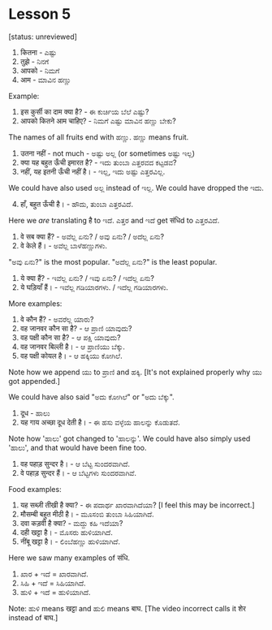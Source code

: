 # Lesson 5

[status: unreviewed]

1.  कितना - ಎಷ್ಟು
2.  तुझे - ನಿನಗೆ
3.  आपको - ನಿಮಗೆ
3.  आम - ಮಾವಿನ ಹಣ್ಣು

Example:

1.  इस कुर्सी का दाम क्या है? - ಈ ಕುರ್ಚಿಯ ಬೆಲೆ ಎಷ್ಟು?
2.  आपको कितने आम चाहिए? - ನಿಮಗೆ ಎಷ್ಟು ಮಾವಿನ ಹಣ್ಣು ಬೇಕು?

The names of all fruits end with ಹಣ್ಣು. ಹಣ್ಣು means fruit.

1.  उतना नहीं - not much - ಅಷ್ಟು ಅಲ್ಲ (or sometimes ಅಷ್ಟು ಇಲ್ಲ)
2.  क्या यह बहुत ऊँची इमारत है? - ಇದು ತುಂಬಾ ಎತ್ತರವದ ಕಟ್ಟಡವ?
3.  नहीं, यह इतनी ऊँची नहीं है। - ಇಲ್ಲ, ಇದು ಅಷ್ಟು ಎತ್ತರವಿಲ್ಲ.

We could have also used ಅಲ್ಲ instead of ಇಲ್ಲ.
We could have dropped the ಇದು.

4.  हाँ, बहुत ऊँची है। - ಹೌದು, ತುಂಬಾ ಎತ್ತರವಿದೆ.

Here we *are* translating है to ಇದೆ. ಎತ್ತರ and ಇದೆ get संधिd to ಎತ್ತರವಿದೆ.

1.  वे सब क्या हैं? - ಅವೆಲ್ಲ ಏನು? / ಅವು ಏನು? / ಅದೆಲ್ಲ ಏನು?
2.  वे केले हैं। - ಅವೆಲ್ಲ ಬಾಳೆಹಣ್ಣುಗಳು.

"ಅವು ಏನು?" is the most popular. "ಅದೆಲ್ಲ ಏನು?" is the least popular.

1.  ये क्या हैं? - ಇವೆಲ್ಲ ಏನು? / ಇವು ಏನು? / ಇದೆಲ್ಲ ಏನು?
2.  ये घड़ियाँ हैं। - ಇವೆಲ್ಲ ಗಡಿಯಾರಗಳು. / ಇದೆಲ್ಲ ಗಡಿಯಾರಗಳು.

More examples:

1.  वे कौन हैं? - ಅವರೆಲ್ಲ ಯಾರು?
2.  वह जानवर कौन सा है? - ಆ ಪ್ರಾಣಿ ಯಾವುದು?
3.  वह पक्षी कौन सा है? - ಆ ಪಕ್ಷಿ ಯಾವುದು?
4.  वह जानवर बिल्ली है। - ಆ ಪ್ರಾಣಿಯು ಬೆಕ್ಕು.
5.  वह पक्षी कोयल है। - ಆ ಹಕ್ಕಿಯು ಕೋಗಿಲೆ.

Note how we append ಯು to ಪ್ರಾಣಿ and ಹಕ್ಕಿ. [It's not explained properly why ಯು got appended.]

We could have also said "ಅದು ಕೋಗಿಲೆ" or "ಅದು ಬೆಕ್ಕು".

1.  दूध - ಹಾಲು
2.  यह गाय अच्छा दूध देती है। - ಈ ಹಸು ವಳ್ಳೆಯ ಹಾಲನ್ನು ಕೊಡುತದೆ.

Note how 'ಹಾಲು' got changed to 'ಹಾಲನ್ನು'. We could have also simply used 'ಹಾಲು', and that would have been fine too.

1.  वह पहाड़ सुन्दर है। - ಆ ಬೆಟ್ಟ ಸುಂದರವಾಗಿದೆ.
2.  वे पहाड़ सुन्दर हैं। - ಆ ಬೆಟ್ಟಗಳು ಸುಂದರವಾಗಿವೆ.

Food examples:

1.  यह सब्ज़ी तीखी है क्या? - ಈ ಪದಾರ್ಥ ಖಾರವಾಗಿದೆಯಾ? [I feel this may be incorrect.]
2.  मौसम्बी बहुत मीठी है। - ಮೂಸಂಬಿ ತುಂಬಾ ಸಿಹಿಯಾಗಿದೆ.
3.  दवा कड़वी है क्या? - ಮದ್ದು ಕಹಿ ಇದೆಯಾ?
4.  दही खट्टा है। - ಮೊಸರು ಹುಳಿಯಾಗಿದೆ.
5.  नींबू खट्टा है। - ಲಿಂಬೆಹಣ್ಣು ಹುಳಿಯಾಗಿದೆ.

Here we saw many examples of संधि.

1.  ಖಾರ + ಇದೆ = ಖಾರವಾಗಿದೆ.
2.  ಸಿಹಿ + ಇದೆ = ಸಿಹಿಯಾಗಿದೆ.
3.  ಹುಳಿ + ಇದೆ = ಹುಳಿಯಾಗಿದೆ.

Note: ಹುಳಿ means खट्टा and ಹುಲಿ means बाघ. [The video incorrect calls it शेर instead of बाघ.]

<script type="module" src="https://sharmaeklavya2.github.io/trin/trinUI.js?init=true&addCss=true"></script>